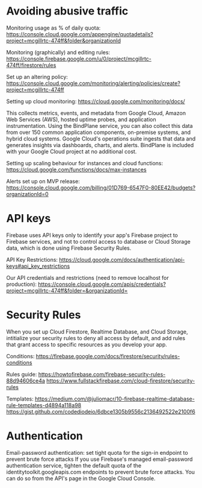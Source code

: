 # Avoiding abusive traffic

Monitoring usage as % of daily quota: https://console.cloud.google.com/appengine/quotadetails?project=mcgillrtc-474ff&folder&organizationId 

Monitoring (graphically) and editing rules: https://console.firebase.google.com/u/0/project/mcgillrtc-474ff/firestore/rules 

Set up an altering policy: https://console.cloud.google.com/monitoring/alerting/policies/create?project=mcgillrtc-474ff

Setting up cloud monitoring: https://cloud.google.com/monitoring/docs/ 

This collects metrics, events, and metadata from Google Cloud, Amazon Web Services (AWS), hosted uptime probes, and application instrumentation. 
Using the BindPlane service, you can also collect this data from over 150 common application components, on-premise systems, and hybrid cloud systems. 
Google Cloud's operations suite ingests that data and generates insights via dashboards, charts, and alerts. 
BindPlane is included with your Google Cloud project at no additional cost.

Setting up scaling behaviour for instances and cloud functions: https://cloud.google.com/functions/docs/max-instances

Alerts set up on MVP release:
https://console.cloud.google.com/billing/01D769-6547F0-80EE42/budgets?organizationId=0

# API keys

Firebase uses API keys only to identify your app's Firebase project to Firebase services, and not to control access to database or Cloud Storage data, 
which is done using Firebase Security Rules.

API Key Restrictions: https://cloud.google.com/docs/authentication/api-keys#api_key_restrictions

Our API credentials and restrictions (need to remove localhost for production):
https://console.cloud.google.com/apis/credentials?project=mcgillrtc-474ff&folder=&organizationId=

# Security Rules

When you set up Cloud Firestore, Realtime Database, and Cloud Storage, intitialize your security rules to deny all access by default, and add rules that grant access to specific resources as you develop your app.

Conditions:
https://firebase.google.com/docs/firestore/security/rules-conditions

Rules guide:
https://howtofirebase.com/firebase-security-rules-88d94606ce4a
https://www.fullstackfirebase.com/cloud-firestore/security-rules

Templates:
https://medium.com/@juliomacr/10-firebase-realtime-database-rule-templates-d4894a118a98
https://gist.github.com/codediodeio/6dbce1305b9556c2136492522e2100f6

# Authentication

Email-password authentication: set tight quota for the sign-in endpoint to prevent brute force attacks If you use Firebase's managed email-password authentication service, tighten the default quota of the identitytoolkit.googleapis.com endpoints to prevent brute force attacks. You can do so from the API's page in the Google Cloud Console.
